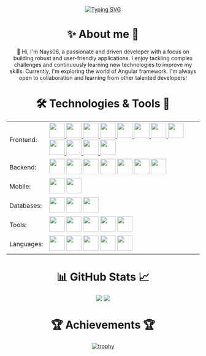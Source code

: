<div align="center">
  
  [![Typing SVG](https://readme-typing-svg.herokuapp.com?font=Consolas&weight=600&size=60&pause=1000&color=389AF7&center=true&vCenter=true&width=530&height=100&lines=Nays06+Developer)]([https://git.io/typing-svg](https://github.com/Nays06))
  
</div>

<h1 align="center">✨ About me 🚀</h1>

<p align="center">
  👋 Hi, I'm Nays06, a passionate and driven developer with a focus on building robust and user-friendly applications. I enjoy tackling complex challenges and continuously learning new technologies to improve my skills. Currently, I'm exploring the world of Angular framework. I'm always open to collaboration and learning from other talented developers! 
</p>

<h1 align="center">🛠️ Technologies & Tools 🧰</h1>

<table align="center">
  <tbody>
    <tr>
      <td>Frontend:	</td>
      <td>
        <a href="https://developer.mozilla.org/en-US/docs/Web/HTML" target="_blank">
  <img src="https://cdn.jsdelivr.net/gh/devicons/devicon@latest/icons/html5/html5-original.svg" width="40" />
</a>
<a href="https://developer.mozilla.org/en-US/docs/Web/CSS" target="_blank">
  <img src="https://cdn.jsdelivr.net/gh/devicons/devicon@latest/icons/css3/css3-original.svg" width="40" />
</a>
<a href="https://sass-lang.com/" target="_blank">
  <img src="https://cdn.jsdelivr.net/gh/devicons/devicon@latest/icons/sass/sass-original.svg" width="40" />
</a>
<a href="https://developer.mozilla.org/en-US/docs/Web/JavaScript" target="_blank">
  <img src="https://cdn.jsdelivr.net/gh/devicons/devicon@latest/icons/javascript/javascript-original.svg" width="40" />
</a>
<a href="https://www.typescriptlang.org/" target="_blank">
  <img src="https://cdn.jsdelivr.net/gh/devicons/devicon@latest/icons/typescript/typescript-original.svg" width="40" />
</a>
<a href="https://reactjs.org/" target="_blank">
  <img src="https://cdn.jsdelivr.net/gh/devicons/devicon@latest/icons/react/react-original.svg" width="40" />
</a>
<a href="https://redux.js.org/" target="_blank">
  <img src="https://cdn.jsdelivr.net/gh/devicons/devicon@latest/icons/redux/redux-original.svg" width="40" />
</a>
<a href="https://angular.io/" target="_blank">
  <img src="https://cdn.jsdelivr.net/gh/devicons/devicon@latest/icons/angularjs/angularjs-original.svg" width="40" />
</a>
<a href="https://vuejs.org/" target="_blank">
  <img src="https://cdn.jsdelivr.net/gh/devicons/devicon@latest/icons/vuejs/vuejs-original.svg" width="40" />
</a>
<a href="https://getbootstrap.com/" target="_blank">
  <img src="https://cdn.jsdelivr.net/gh/devicons/devicon@latest/icons/bootstrap/bootstrap-original.svg" width="40" />
</a>
<a href="https://mui.com/" target="_blank">
  <img src="https://cdn.jsdelivr.net/gh/devicons/devicon@latest/icons/materialui/materialui-original.svg" width="40" />
</a>
<a href="https://axios-http.com/" target="_blank">
  <img src="https://cdn.jsdelivr.net/gh/devicons/devicon@latest/icons/axios/axios-plain.svg" width="40" />
</a>
      </td>
    </tr>
    <tr>
      <td>Backend: </td>
      <td>
        <img src="https://cdn.jsdelivr.net/gh/devicons/devicon@latest/icons/apache/apache-original.svg" width="40" />
        <img src="https://cdn.jsdelivr.net/gh/devicons/devicon@latest/icons/nginx/nginx-original.svg" width="40" />
        <img src="https://cdn.jsdelivr.net/gh/devicons/devicon@latest/icons/nodejs/nodejs-original.svg" width="40" />
        <img src="https://cdn.jsdelivr.net/gh/devicons/devicon@latest/icons/nodemon/nodemon-original.svg" width="40" />
        <img src="https://cdn.jsdelivr.net/gh/devicons/devicon@latest/icons/express/express-original.svg" width="40" />
        <img src="https://cdn.jsdelivr.net/gh/devicons/devicon@latest/icons/mongoose/mongoose-original.svg" width="40" />
        <img src="https://cdn.jsdelivr.net/gh/devicons/devicon@latest/icons/sequelize/sequelize-original.svg" width="40" />
      </td>
    </tr>
    <tr>
      <td>Mobile:	</td>
      <td>
        <img src="https://cdn.jsdelivr.net/gh/devicons/devicon@latest/icons/flutter/flutter-original.svg" width="40" />
        <img src="https://cdn.jsdelivr.net/gh/devicons/devicon@latest/icons/androidstudio/androidstudio-original.svg" width="40" />
      </td>
    </tr>
    <tr>
      <td>Databases: </td>
      <td>
        <img src="https://cdn.jsdelivr.net/gh/devicons/devicon@latest/icons/mongodb/mongodb-original.svg" width="40" />
        <img src="https://cdn.jsdelivr.net/gh/devicons/devicon@latest/icons/postgresql/postgresql-original.svg" width="40" />
        <img src="https://cdn.jsdelivr.net/gh/devicons/devicon@latest/icons/mysql/mysql-original.svg" width="40" />
      </td>
    </tr>
    <tr>
      <td>Tools: </td>
      <td>
        <img src="https://cdn.jsdelivr.net/gh/devicons/devicon@latest/icons/git/git-original.svg" width="40" />
        <img src="https://cdn.jsdelivr.net/gh/devicons/devicon@latest/icons/npm/npm-original-wordmark.svg" width="40" />
        <img src="https://cdn.jsdelivr.net/gh/devicons/devicon@latest/icons/github/github-original.svg" width="40" />
        <img src="https://cdn.jsdelivr.net/gh/devicons/devicon@latest/icons/githubcodespaces/githubcodespaces-original.svg" width="40" />
        <img src="https://cdn.jsdelivr.net/gh/devicons/devicon@latest/icons/vscode/vscode-original.svg" width="40" />
      </td>
    </tr>
    <tr>
      <td>Languages: </td>
      <td>
        <img src="https://cdn.jsdelivr.net/gh/devicons/devicon@latest/icons/javascript/javascript-original.svg" width="40" />
        <img src="https://cdn.jsdelivr.net/gh/devicons/devicon@latest/icons/typescript/typescript-original.svg" width="40" />
        <img src="https://cdn.jsdelivr.net/gh/devicons/devicon@latest/icons/python/python-original.svg" width="40" />
        <img src="https://cdn.jsdelivr.net/gh/devicons/devicon@latest/icons/dart/dart-original.svg" width="40" />
        <img src="https://cdn.jsdelivr.net/gh/devicons/devicon@latest/icons/php/php-original.svg" width="40" />
      </td>
    </tr>
  </tbody>
</table>

<h1 align="center">📊 GitHub Stats 📈</h1>

<div align="center">
  
  ![](https://github-profile-summary-cards.vercel.app/api/cards/repos-per-language?username=Nays06&theme=solarized_dark)
  ![](https://github-profile-summary-cards.vercel.app/api/cards/stats?username=Nays06&theme=solarized_dark)
  
</div>

<h1 align="center">🏆 Achievements 🏆</h1>

<div align="center">
  
  [![trophy](https://github-profile-trophy.vercel.app/?username=Nays06&theme=algolia&column=4&margin-w=45&margin-h=15)](https://github.com/ryo-ma/github-profile-trophy)

</div>
